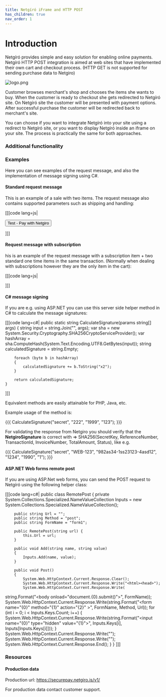 ```yaml
---
title: Netgíró iFrame and HTTP POST
has_children: true
nav_order: 1
---
```


# Introduction
Netgíró provides simple and easy solution for enabling online payments. Netgíró HTTP POST integration is aimed at web sites that have implemented their own cart and checkout process. (HTTP GET is not supported for sending purchase data to Netgiro)

<img src="/netgiro/netgiro.github.io/blob/master/images/logo.png?raw=true" alt="logo.png">

Customer browses merchant's shop and chooses the items she wants to buy. When the customer is ready to checkout she gets redirected to Netgíró site. On Netgíró site the customer will be presented with payment options. After successful purchase the customer will be redirected back to merchant's site.

You can choose if you want to integrate Netgíró into your site using a redirect to Netgíró site, or you want to display Netgíró inside an iframe on your site. The process is practically the same for both approaches.

###  Additional functionality
###  Examples
Here you can see examples of the request message, and also the implementation of message signing using C#.

####  Standard request message
This is an example of a sale with two items. The request message also contains supported parameters such as shipping and handling:

[[[code lang=js|
<form method="post" action="https://test.netgiro.is/securepay">
<!-- Example form data -->

<!-- Options -->
<input type="hidden" name="ApplicationID" value="881E674F-7891-4C20-AFD8-56FE2624C4B5" />
<input type="hidden" name="Iframe" value="false" />
<input type="hidden" name="Signature" value="44aeac414ef7053c75a2d707dcfa54dd96cd21632925472b01d6f7547d57d09a" /> <!-- SEE MESSAGE SIGNING PROCEDURE -->
<input type="hidden" name="PaymentSuccessfulURL" value="" />

<!-- Order header -->
<input type="hidden" name="ReferenceNumber" value="order-123" />
<input type="hidden" name="TotalAmount" value="10000" />
<input type="hidden" name="ShippingAmount" value="500" />
<input type="hidden" name="HandlingAmount" value="1500" />

<!-- Order items -->
<input type="hidden" name="Items[0].ProductNo" value="1" />
<input type="hidden" name="Items[0].Name" value="First" />
<input type="hidden" name="Items[0].Description" value="Green table" />
<input type="hidden" name="Items[0].UnitPrice" value="2000" />
<input type="hidden" name="Items[0].Amount" value="6000" />
<input type="hidden" name="Items[0].Quantity" value="3000" />

<input type="hidden" name="Items[1].ProductNo" value="2" />
<input type="hidden" name="Items[1].Name" value="Second" />
<input type="hidden" name="Items[1].Description" value="Blue chair" />
<input type="hidden" name="Items[1].UnitPrice" value="2000" />
<input type="hidden" name="Items[1].Amount" value="2000" />
<input type="hidden" name="Items[1].Quantity" value="1000" />

<button type="submit">Test - Pay with Netgiro</button>
</form>
]]]

####  Request message with subscription

his is an example of the request message with a subscription item + two standard one time items in the same transaction. (Normally when dealing with subscriptions however they are the only item in the cart):

[[[code lang=js|
<form method="post" action="https://test.netgiro.is/securepay">
<!-- Example form data -->

<!-- Options -->
<input type="hidden" name="ApplicationID" value="0000000000000" />
<input type="hidden" name="Iframe" value="false" />
<input type="hidden" name="Signature" value="0000000000000000000" />
<input type="hidden" name="PaymentSuccessfulURL" value="" />

<!-- Order header -->
<input type="hidden" name="ReferenceNumber" value="order-123" />
<input type="hidden" name="TotalAmount" value="10000" />
<input type="hidden" name="ShippingAmount" value="500" />
<input type="hidden" name="HandlingAmount" value="1000" />

<!-- Order items -->
<input type="hidden" name="Items[0].ProductNo" value="1" />
<input type="hidden" name="Items[0].Name" value="First" />
<input type="hidden" name="Items[0].Description" value="asd" />
<input type="hidden" name="Items[0].UnitPrice" value="2000" />
<input type="hidden" name="Items[0].Amount" value="6000" />
<input type="hidden" name="Items[0].Quantity" value="3000" />

<input type="hidden" name="Items[1].ProductNo" value="2" />
<input type="hidden" name="Items[1].Name" value="Second" />
<input type="hidden" name="Items[1].Description" value="asd" />
<input type="hidden" name="Items[1].UnitPrice" value="2000" />
<input type="hidden" name="Items[1].Amount" value="2000" />
<input type="hidden" name="Items[1].Quantity" value="1000" />

<!-- Subscription items -->
<input type="hidden" name="Subscriptions[0].Name" value="Subscription description"/>
<input type="hidden" name="Subscriptions[0].Interval" value="Month"/>
<input type="hidden" name="Subscriptions[0].IntervalCount" value="1"/>
<input type="hidden" name="Subscriptions[0].Quantity" value="1000"/>
<input type="hidden" name="Subscriptions[0].TrialPeriodDays" value="15"/>

</form>
]]]

####  C# message signing

If you are e.g. using ASP.NET you can use this server side helper method in C# to calculate the message signatures: 

[[[code lang=c#|
public static string CalculateSignature(params string[] args)
    {
        string input = string.Join("", args);
        var sha = new System.Security.Cryptography.SHA256CryptoServiceProvider();
        var hashArray = sha.ComputeHash(System.Text.Encoding.UTF8.GetBytes(input));
        string calculatedSignature = string.Empty;

        foreach (byte b in hashArray)
        {
            calculatedSignature += b.ToString("x2");
        }

        return calculatedSignature;
    }
]]]

Equivalent methods are easily attainable for PHP, Java, etc. 

Example usage of the method is:

{{{
  CalculateSignature("secret", "222", "1999", "123");
}}}

For validating the response from Netgiro you should verify that the **NetgiroSignature** is correct with => SHA256(SecretKey, ReferenceNumber, TransactionId, InvoiceNumber, TotalAmount, Status), like e.g. 

{{{
  CalculateSignature("secret", "WEB-123", "982as34-1ss23123-4asd12", "1234", "1990", "1");
}}}


####  ASP.NET Web forms remote post

If you are using ASP.Net web forms, you can send the POST request to Netgíró using the following helper class:

[[[code lang=c#|
public class RemotePost
    {
        private System.Collections.Specialized.NameValueCollection Inputs = new System.Collections.Specialized.NameValueCollection();

        public string Url = "";
        public string Method = "post";
        public string FormName = "form1";

        public RemotePost(string url) {
            this.Url = url;
        }

        public void Add(string name, string value)
        {
            Inputs.Add(name, value);
        }

        public void Post()
        {
            System.Web.HttpContext.Current.Response.Clear();
            System.Web.HttpContext.Current.Response.Write("<html><head>");
            System.Web.HttpContext.Current.Response.Write(
string.Format("</head><body onload=\"document.{0}.submit()\">", FormName));
            System.Web.HttpContext.Current.Response.Write(string.Format("<form name=\"{0}\" method=\"{1}\" action=\"{2}\" >", FormName, Method, Url));
            for (int i = 0; i < Inputs.Keys.Count; i++)
            {
                System.Web.HttpContext.Current.Response.Write(string.Format("<input name=\"{0}\" type=\"hidden\" value=\"{1}\">", Inputs.Keys[i], Inputs[Inputs.Keys[i]]));
            }
            System.Web.HttpContext.Current.Response.Write("</form>");
            System.Web.HttpContext.Current.Response.Write("</body></html>");
            System.Web.HttpContext.Current.Response.End();
        }
    }
]]]

###  Resources
#### Production data

Production url: https://securepay.netgiro.is/v1/

For production data contact customer support.

